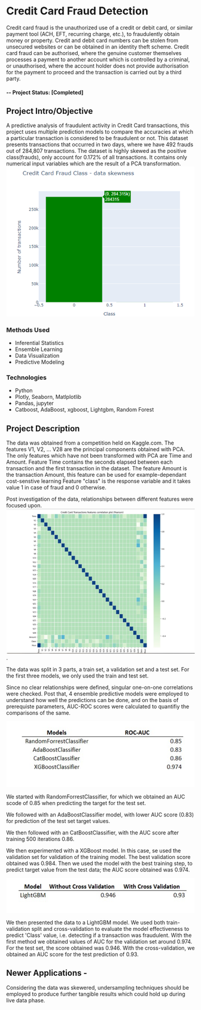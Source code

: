# Credit Card Fraud Detection
Credit card fraud is the unauthorized use of a credit or debit card, or similar payment tool (ACH, EFT, recurring charge, etc.), to fraudulently obtain money or property. Credit and debit card numbers can be stolen from unsecured websites or can be obtained in an identity theft scheme. Credit card fraud can be authorised, where the genuine customer themselves processes a payment to another account which is controlled by a criminal, or unauthorised, where the account holder does not provide authorisation for the payment to proceed and the transaction is carried out by a third party.

#### -- Project Status: [Completed]

## Project Intro/Objective
A predictive analysis of fraudulent activity in Credit Card transactions, this project uses multiple prediction models to compare the accuracies at which a particular transaction is considered to be fraudulent or not. This dataset presents transactions that occurred in two days, where we have 492 frauds out of 284,807 transactions. The dataset is highly skewed as the positive class(frauds), only account for 0.172% of all transactions.
It contains only numerical input variables which are the result of a PCA transformation. ![alt text](https://github.com/AlpeshPatil34/Credit-Card-Fraud-Detection/blob/master/images/Desktop%20Screenshot%202021.12.31%20-%2012.38.29.68.png)

### Methods Used
* Inferential Statistics
* Ensemble Learning
* Data Visualization
* Predictive Modeling

### Technologies
* Python
* Plotly, Seaborn, Matlplotlib
* Pandas, jupyter
* Catboost, AdaBoost, xgboost, Lightgbm, Random Forest


## Project Description
The data was obtained from a competition held on Kaggle.com.
The features V1, V2, ... V28 are the principal components obtained with PCA.
The only features which have not been transformed with PCA are Time and Amount. Feature Time contains the seconds elapsed between each transaction and the first transaction in the dataset. The feature Amount is the transaction Amount, this feature can be used for example-dependant cost-senstive learning
Feature "class" is the response variable and it takes value 1 in case of fraud and 0 otherwise.

Post investigation of the data, relationships between different features were focused upon. ![alt text](https://github.com/AlpeshPatil34/Credit-Card-Fraud-Detection/blob/master/images/Correlation%20plot%20with%20Pearsons.jpg). 

The data was split in 3 parts, a train set, a validation set and a test set. For the first three models, we only used the train and test set.

Since no clear relationships were defined, singular one-on-one correlations were checked. Post that, 4 ensemble predictive models were employed to understand how well the predictions can be done, and on the basis of prerequiste parameters, AUC-ROC scores were calculated to quantifiy the comparisons of the same.

![alt text](https://github.com/AlpeshPatil34/Credit-Card-Fraud-Detection/blob/master/images/ROC%20Analysis.jpg)

We started with RandomForrestClassifier, for which we obtained an AUC scode of 0.85 when predicting the target for the test set.

We followed with an AdaBoostClassifier model, with lower AUC score (0.83) for prediction of the test set target values.

We then followed with an CatBoostClassifier, with the AUC score after training 500 iterations 0.86.

We then experimented with a XGBoost model. In this case, se used the validation set for validation of the training model. The best validation score obtained was 0.984. Then we used the model with the best training step, to predict target value from the test data; the AUC score obtained was 0.974.

![alt text](https://github.com/AlpeshPatil34/Credit-Card-Fraud-Detection/blob/master/images/lightgbm%20ROC.jpg)

We then presented the data to a LightGBM model. We used both train-validation split and cross-validation to evaluate the model effectiveness to predict 'Class' value, i.e. detecting if a transaction was fraudulent. With the first method we obtained values of AUC for the validation set around 0.974. For the test set, the score obtained was 0.946.
With the cross-validation, we obtained an AUC score for the test prediction of 0.93.

## Newer Applications - 
Considering the data was skewered, undersampling techniques should be employed to produce further tangible results which could hold up during live data phase.
